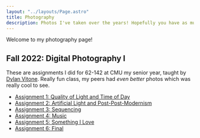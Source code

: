 ```yaml
---
layout: "../layouts/Page.astro"
title: Photography
description: Photos I've taken over the years! Hopefully you have as much fun looking at them as I had fun taking them!
---
```


Welcome to my photography page!

## Fall 2022: Digital Photography I

These are assignments I did for 62-142 at CMU my senior year, taught by [Dylan Vitone](https://www.dylanvitone.com/). Really fun class, my peers had _even better_ photos which was really cool to see.

- [Assignment 1: Quality of Light and Time of Day](/photography/f22-a1.html)
- [Assignment 2: Artificial Light and Post-Post-Modernism](/photography/f22-a2.html)
- [Assignment 3: Sequencing](/photography/f22-a3.html)
- [Assignment 4: Music](/photography/f22-a4.html)
- [Assignment 5: Something I Love](/photography/f22-a5.html)
- [Assignment 6: Final](/photography/f22-a6.html)
